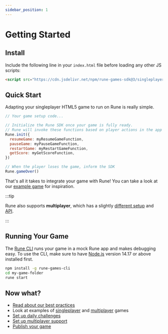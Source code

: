 ```yaml
---
sidebar_position: 1
---
```


# Getting Started

## Install

Include the following line in your `index.html` file before loading any other JS scripts:

```html
<script src="https://cdn.jsdelivr.net/npm/rune-games-sdk@3/singleplayer.js"></script>
```

## Quick Start

Adapting your singleplayer HTML5 game to run on Rune is really simple.

```js
// Your game setup code...

// Initialize the Rune SDK once your game is fully ready.
// Rune will invoke these functions based on player actions in the app interface.
Rune.init({
  resumeGame: myResumeGameFunction,
  pauseGame: myPauseGameFunction,
  restartGame: myRestartGameFunction,
  getScore: myGetScoreFunction,
})

// When the player loses the game, inform the SDK
Rune.gameOver()
```

That's all it takes to integrate your game with Rune! You can take a look at our [example game](https://github.com/rune/rune-games-sdk/blob/staging/examples/singleplayer/breakout/) for inspiration.

:::tip

Rune also supports **multiplayer**, which has a slightly [different setup](multiplayer/setup.md) and [API](api/multiplayer.md).

:::

## Running Your Game

The [Rune CLI](https://github.com/rune/rune-games-cli) runs your game in a mock Rune app and makes debugging easy. To use the CLI, make sure to have [Node.js](https://nodejs.org/en/download/) version 14.17 or above installed first.

```bash
npm install -g rune-games-cli
cd my-game-folder
rune start
```

## Now what?

- [Read about our best practices](best-practices.md)
- Look at examples of [singleplayer](singleplayer/examples.md) and [multiplayer](multiplayer/examples.md) games
- [Set up daily challenges](singleplayer/challenges.md)
- [Set up multiplayer support](multiplayer/setup.md)
- [Publish your game](publishing.md)
